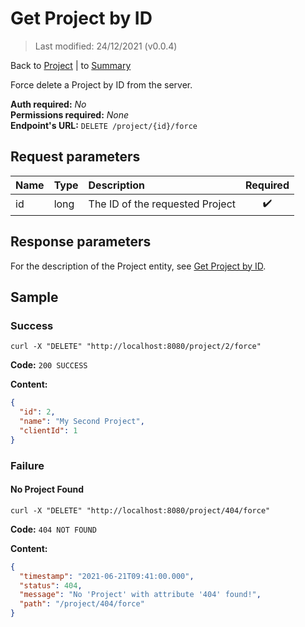 # Get Project by ID

> Last modified: 24/12/2021 (v0.0.4)

Back to [Project](../Project.md) | to [Summary](../../README.md)

Force delete a Project by ID from the server.

**Auth required:** _No_  
**Permissions required:** _None_  
**Endpoint's URL:** `DELETE /project/{id}/force`

## Request parameters

| Name | Type | Description                     | Required |
|:-----|:-----|:--------------------------------|:--------:|
| id   | long | The ID of the requested Project |    ✔️    |

## Response parameters

For the description of the Project entity, see [Get Project by ID](Get-Project-by-ID.md).

## Sample

### Success

```shell
curl -X "DELETE" "http://localhost:8080/project/2/force"
```

**Code:** `200 SUCCESS`

**Content:**

```json
{
  "id": 2,
  "name": "My Second Project",
  "clientId": 1
}
```

### Failure

#### No Project Found

```shell
curl -X "DELETE" "http://localhost:8080/project/404/force"
```

**Code:** `404 NOT FOUND`

**Content:**

```json
{
  "timestamp": "2021-06-21T09:41:00.000",
  "status": 404,
  "message": "No 'Project' with attribute '404' found!",
  "path": "/project/404/force"
}
```
